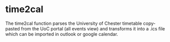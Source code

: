 # time2cal
The time2cal function parses the University of Chester timetable copy-pasted from the UoC portal (all events view) and transforms it into a .ics file which can be imported in outlook or google calendar.
